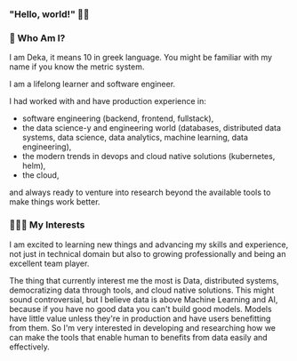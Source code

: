 ### "Hello, world!" 👋🏽 

<!--
**deka108/deka108** is a ✨ _special_ ✨ repository because its `README.md` (this file) appears on your GitHub profile.

Here are some ideas to get you started:

- 🔭 I’m currently working on ...
- 🌱 I’m currently learning ...
- 👯 I’m looking to collaborate on ...
- 🤔 I’m looking for help with ...
- 💬 Ask me about ...
- 📫 How to reach me: ...
- 😄 Pronouns: ...
- ⚡ Fun fact: ...
-->

### 👤 Who Am I?
I am Deka, it means 10 in greek language. You might be familiar with my name if you know the metric system.

I am a lifelong learner and software engineer. 

I had worked with and have production experience in:
- software engineering (backend, frontend, fullstack),
- the data science-y and engineering world (databases, distributed data systems, data science, data analytics, 
machine learning, data engineering),  
- the modern trends in devops and cloud native solutions (kubernetes, helm),
- the cloud,

and always ready to venture into research beyond the available tools to make things work better.

### 🧑🏽‍🎨 My Interests

I am excited to learning new things and advancing my skills and experience, not just in technical domain
but also to growing professionally and being an excellent team player.

The thing that currently interest me the most is Data, distributed systems, democratizing data through tools, 
and cloud native solutions. This might sound controversial, but I believe data is above Machine Learning and AI, 
because if you have no good data you can't build good models. Models have little value unless they're in production 
and have users benefitting from them. So I'm very interested in developing and researching how we can make the tools
that enable human to benefits from data easily and effectively.
